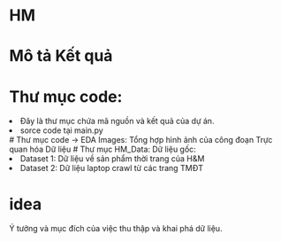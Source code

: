 # HM
# Mô tả Kết quả
# Thư mục code:
<li> Đây là thư mục chứa mã nguồn và kết quả của dự án. </li>
<li>sorce code tại main.py</li>
# Thư mục code -> EDA Images:
Tổng hợp hình ảnh của công đoạn Trực quan hóa Dữ liệu
# Thư mục HM_Data:
Dữ liệu gốc:
<li> Dataset 1: Dữ liệu về sản phẩm thời trang của H&M <br>
</li>
<li>Dataset 2: Dữ liệu laptop crawl từ các trang TMĐT</li>

# idea
Ý tưởng và mục đích của việc thu thập và khai phá dữ liệu.
